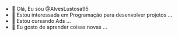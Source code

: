 - 👋 Olá, Eu sou  @AlvesLustosa95
- 👀 Estou interessada em Programação para desenvolver projetos ...
- 🌱 Estou cursando Ads ...
- 💞️ Eu gosto de aprender coisas novas ...

<!---
AlvesLustosa95/AlvesLustosa95 is a ✨ special ✨ repository because its `README.md` (this file) appears on your GitHub profile.
You can click the Preview link to take a look at your changes.
--->
